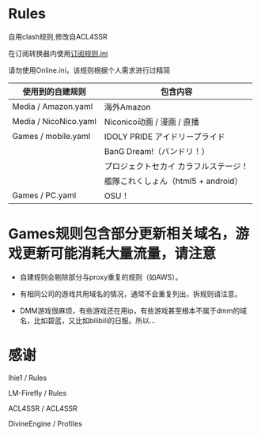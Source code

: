 # Rules
自用clash规则,修改自ACL4SSR

在订阅转换器内使用[订阅规则.ini](https://raw.githubusercontent.com/zy41501/Rules/main/%E8%AE%A2%E9%98%85%E8%A7%84%E5%88%99.ini)

请勿使用Online.ini，该规则根据个人需求进行过精简

| 使用到的自建规则 | 包含内容 |
| --- | --- |
| Media / Amazon.yaml | 海外Amazon |
| Media / NicoNico.yaml | Niconico动画 / 漫画 / 直播 | 
| Games / mobile.yaml | IDOLY PRIDE アイドリープライド |
|   | BanG Dream!（バンドリ！） |
|   | プロジェクトセカイ カラフルステージ！ |
|   | 艦隊これくしょん（html5 + android） |
| Games / PC.yaml | OSU！ |

# Games规则包含部分更新相关域名，游戏更新可能消耗大量流量，请注意

- 自建规则会剔除部分与proxy重复的规则（如AWS）。

- 有相同公司的游戏共用域名的情况，通常不会重复列出，拆规则请注意。

- DMM游戏很麻烦，有些游戏还在用ip，有些游戏甚至根本不属于dmm的域名，比如碧蓝，又比如bilibili的日服。所以...


# 感谢

lhie1 / Rules

LM-Firefly / Rules

ACL4SSR / ACL4SSR

DivineEngine / Profiles
